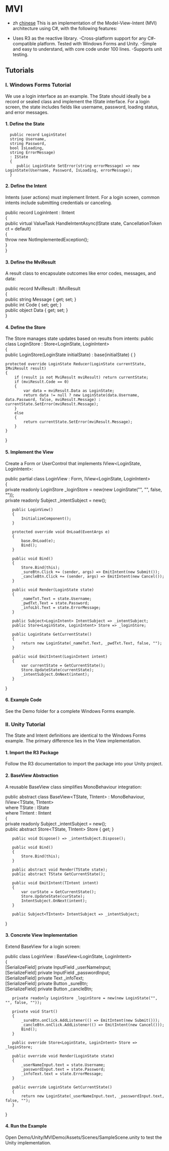 # MVI
- zh [chinese](README.md)
This is an implementation of the Model-View-Intent (MVI) architecture using C#, with the following features:

- Uses R3 as the reactive library.
-Cross-platform support for any C#-compatible platform. Tested with Windows Forms and Unity.
-Simple and easy to understand, with core code under 100 lines.
-Supports unit testing.
## Tutorials
### I. Windows Forms Tutorial
We use a login interface as an example. The State should ideally be a record or sealed class and implement the IState interface. For a login screen, the state includes fields like username, password, loading status, and error messages.

#### 1. Define the State

      public record LoginState(  
      string Username,  
      string Password,  
      bool IsLoading,  
      string ErrorMessage)  
      : IState  
      {  
         public LoginState SetError(string errorMessage) => new LoginState(Username, Password, IsLoading, errorMessage);  
      }
#### 2. Define the Intent
   Intents (user actions) must implement IIntent. For a login screen, common intents include submitting credentials or canceling.


   public record LoginIntent : IIntent  
   {  
      public virtual ValueTask<IMviResult> HandleIntentAsync(IState state, CancellationToken ct = default)  
      {  
         throw new NotImplementedException();  
      }  
   }
#### 3. Define the MviResult
   A result class to encapsulate outcomes like error codes, messages, and data:


   public record MviResult : IMviResult  
   {  
      public string Message { get; set; }  
      public int Code { set; get; }  
      public object Data { get; set; }  
   }
#### 4. Define the Store
   The Store manages state updates based on results from intents:
   public class LoginStore : Store<LoginState, LoginIntent>  
   {  
   public LoginStore(LoginState initialState) : base(initialState) { }

    protected override LoginState Reducer(LoginState currentState, IMviResult result)  
    {  
        if (result is not MviResult mviResult) return currentState;  
        if (mviResult.Code == 0)  
        {  
            var data = mviResult.Data as LoginState;  
            return data != null ? new LoginState(data.Username, data.Password, false, mviResult.Message) : currentState.SetError(mviResult.Message);  
        }  
        else  
        {  
            return currentState.SetError(mviResult.Message);  
        }  
    }  
   }
####  5. Implement the View
   Create a Form or UserControl that implements IView<LoginState, LoginIntent>:

   public partial class LoginView : Form, IView<LoginState, LoginIntent>  
   {  
      private readonly LoginStore _loginStore = new(new LoginState("", "", false, ""));  
      private readonly Subject<LoginIntent> _intentSubject = new();
   
       public LoginView()  
       {  
           InitializeComponent();  
       }  
   
       protected override void OnLoad(EventArgs e)  
       {  
           base.OnLoad(e);  
           Bind();  
       }  
   
       public void Bind()  
       {  
           Store.Bind(this);  
           _sureBtn.Click += (sender, args) => EmitIntent(new Submit());  
           _cancleBtn.Click += (sender, args) => EmitIntent(new Cancel());  
       }  
   
       public void Render(LoginState state)  
       {  
           _nameTxt.Text = state.Username;  
           _pwdTxt.Text = state.Password;  
           _infoLbl.Text = state.ErrorMessage;  
       }  
   
       public Subject<LoginIntent> IntentSubject => _intentSubject;  
       public Store<LoginState, LoginIntent> Store => _loginStore;  
   
       public LoginState GetCurrentState()  
       {  
           return new LoginState(_nameTxt.Text, _pwdTxt.Text, false, "");  
       }  
   
       public void EmitIntent(LoginIntent intent)  
       {  
           var currentState = GetCurrentState();  
           Store.UpdateState(currentState);  
           _intentSubject.OnNext(intent);  
       }  
   }
#### 6. Example Code
   See the Demo folder for a complete Windows Forms example.

### II. Unity Tutorial
   The State and Intent definitions are identical to the Windows Forms example. The primary difference lies in the View implementation.

#### 1. Import the R3 Package
   Follow the R3 documentation to import the package into your Unity project.

#### 2. BaseView Abstraction
   A reusable BaseView class simplifies MonoBehaviour integration:

   public abstract class BaseView<TState, TIntent> : MonoBehaviour, IView<TState, TIntent>  
   where TState : IState  
   where TIntent : IIntent  
   {  
      private readonly Subject<TIntent> _intentSubject = new();  
      public abstract Store<TState, TIntent> Store { get; }
   
       public void Dispose() => _intentSubject.Dispose();  
   
       public void Bind()  
       {  
           Store.Bind(this);  
       }  
   
       public abstract void Render(TState state);  
       public abstract TState GetCurrentState();  
   
       public void EmitIntent(TIntent intent)  
       {  
           var curState = GetCurrentState();  
           Store.UpdateState(curState);  
           IntentSubject.OnNext(intent);  
       }  
   
       public Subject<TIntent> IntentSubject => _intentSubject;  
   }
#### 3. Concrete View Implementation
   Extend BaseView for a login screen:

   public class LoginView : BaseView<LoginState, LoginIntent>  
   {  
      [SerializeField] private InputField _userNameInput;  
      [SerializeField] private InputField _passwordInput;  
      [SerializeField] private Text _infoText;  
      [SerializeField] private Button _sureBtn;  
      [SerializeField] private Button _cancleBtn;
   
       private readonly LoginStore _loginStore = new(new LoginState("", "", false, ""));  
   
       private void Start()  
       {  
           _sureBtn.onClick.AddListener(() => EmitIntent(new Submit()));  
           _cancleBtn.onClick.AddListener(() => EmitIntent(new Cancel()));  
           Bind();  
       }  
   
       public override Store<LoginState, LoginIntent> Store => _loginStore;  
   
       public override void Render(LoginState state)  
       {  
           _userNameInput.text = state.Username;  
           _passwordInput.text = state.Password;  
           _infoText.text = state.ErrorMessage;  
       }  
   
       public override LoginState GetCurrentState()  
       {  
           return new LoginState(_userNameInput.text, _passwordInput.text, false, "");  
       }  
   }
#### 4. Run the Example
   Open Demo/Unity/MVIDemo/Assets/Scenes/SampleScene.unity to test the Unity implementation.